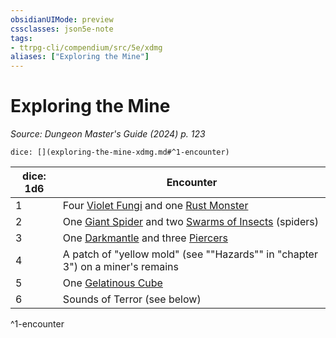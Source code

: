 ```yaml
---
obsidianUIMode: preview
cssclasses: json5e-note
tags:
- ttrpg-cli/compendium/src/5e/xdmg
aliases: ["Exploring the Mine"]
---
```

# Exploring the Mine
*Source: Dungeon Master's Guide (2024) p. 123* 

`dice: [](exploring-the-mine-xdmg.md#^1-encounter)`

| dice: 1d6 | Encounter |
|-----------|-----------|
| 1 | Four [Violet Fungi](3-Compendium/bestiary/plant/violet-fungus-xmm.md) and one [Rust Monster](3-Compendium/bestiary/monstrosity/rust-monster-xmm.md) |
| 2 | One [Giant Spider](3-Compendium/bestiary/beast/giant-spider-xmm.md) and two [Swarms of Insects](3-Compendium/bestiary/beast/swarm-of-insects-xmm.md) (spiders) |
| 3 | One [Darkmantle](3-Compendium/bestiary/aberration/darkmantle-xmm.md) and three [Piercers](3-Compendium/bestiary/aberration/piercer-xmm.md) |
| 4 | A patch of "yellow mold" (see ""Hazards"" in "chapter 3") on a miner's remains |
| 5 | One [Gelatinous Cube](3-Compendium/bestiary/ooze/gelatinous-cube-xmm.md) |
| 6 | Sounds of Terror (see below) |
^1-encounter